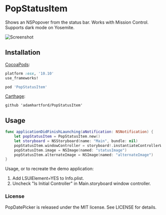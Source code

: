 # PopStatusItem
Shows an NSPopover from the status bar. Works with Mission Control. Supports dark mode on Yosemite.

![Screenshot](https://db.tt/3onYeACR)

## Installation
[CocoaPods](https://cocoapods.org):
``` ruby
platform :osx, '10.10'
use_frameworks!

pod 'PopStatusItem'
```

[Carthage](https://github.com/Carthage/Carthage):
```
github 'adamhartford/PopStatusItem'
```

## Usage
```swift
func applicationDidFinishLaunching(aNotification: NSNotification) {
    let popStatusItem = PopStatusItem.new()
    let storyboard = NSStoryboard(name: "Main", bundle: nil)
    popStatusItem.windowController = storyboard!.instantiateControllerWithIdentifier("PopStatusItem") as? NSWindowController
    popStatusItem.image = NSImage(named: "statusImage")
    popStatusItem.alternateImage = NSImage(named: "alternateImage")
}
```

Usage, or to recreate the demo application:

1. Add LSUIElement=YES to Info.plist.
2. Uncheck "Is Initial Controller" in Main.storyboard window controller.

### License
PopDatePicker is released under the MIT license. See LICENSE for details.
